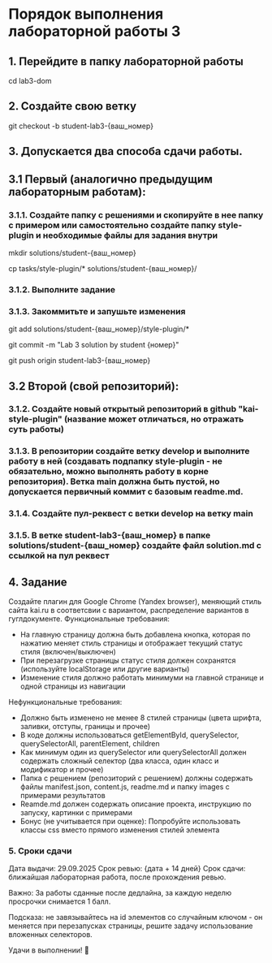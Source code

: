 # Порядок выполнения лабораторной работы 3
## 1. Перейдите в папку лабораторной работы
cd lab3-dom
## 2. Создайте свою ветку
git checkout -b student-lab3-{ваш_номер}

## 3. Допускается два способа сдачи работы.

## 3.1 Первый (аналогично предыдущим лабораторным работам):
### 3.1.1. Создайте папку с решениями и скопируйте в нее папку с примером или самостоятельно создайте папку style-plugin и необходимые файлы для задания внутри
mkdir solutions/student-{ваш_номер}

cp tasks/style-plugin/* solutions/student-{ваш_номер}/
### 3.1.2. Выполните задание

### 3.1.3. Закоммитьте и запушьте изменения
git add solutions/student-{ваш_номер}/style-plugin/*

git commit -m "Lab 3 solution by student {номер}"

git push origin student-lab3-{ваш_номер}

## 3.2 Второй (свой репозиторий):
### 3.1.2. Создайте новый открытый репозиторий в github "kai-style-plugin" (название может отличаться, но отражать суть работы)
### 3.1.3. В репозитории создайте ветку develop и выполните работу в ней (создавать подпапку style-plugin - не обязательно, можно выполнять работу в корне репозитория). Ветка main должна быть пустой, но допускается первичный коммит с базовым readme.md.
### 3.1.4. Создайте пул-реквест с ветки develop на ветку main
### 3.1.5. В ветке student-lab3-{ваш_номер} в папке solutions/student-{ваш_номер} создайте файл solution.md с ссылкой на пул реквест

## 4. Задание
Создайте плагин для Google Chrome (Yandex browser), меняющий стиль сайта kai.ru в соответсвии с вариантом, распределение вариантов в гуглдокументе.
Функциональные требования:
- На главную страницу должна быть добавлена кнопка, которая по нажатию меняет стиль страницы и отображает текущий статус стиля (включен/выключен)
- При перезагрузке страницы статус стиля должен сохранятся (используйте localStorage или другие варианты)
- Изменение стиля должно работать минимуми на главной странице и одной страницы из навигации

Нефункциональные требования:
- Должно быть изменено не менее 8 стилей страницы (цвета шрифта, заливки, отступы, границы и прочее)
- В коде должны использоваться  getElementById, querySelector, querySelectorAll, parentElement, children
- Как минимум один из querySelector или querySelectorAll должен содержать сложный селектор (два класса, один класс и модификатор и прочее)
- Папка с решением (репозиторий с решением) должны содержать файлы manifest.json, content.js, readme.md и папку images c примерами результатов
- Reamde.md должен содержать описание проекта, инструкцию по запуску, картинки с примерами
- Бонус (не учитывается при оценке): Попробуйте использовать классы css вместо прямого изменения стилей элемента 

### 5. Сроки сдачи
Дата выдачи: 29.09.2025
Срок ревью: {дата + 14 дней}
Срок сдачи: ближайшая лабораторная работа, после прохождения ревью.

Важно: За работы сданные после дедлайна, за каждую неделю просрочки снимается 1 балл.

Подсказа: не завязывайтесь на id элементов со случайным ключом - он меняется при перезапусках страницы, решите задачу использование вложенных селекторов.

Удачи в выполнении! 🚀
